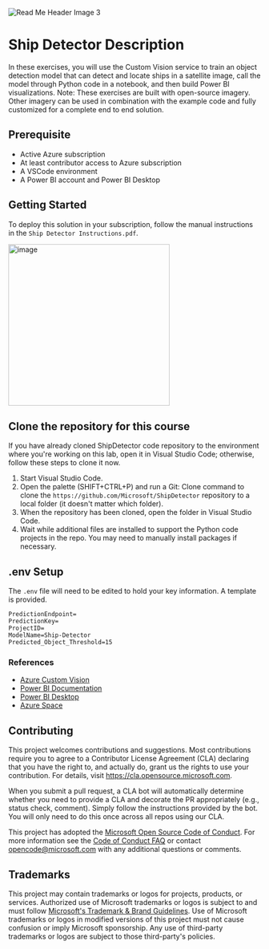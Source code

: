 
![Read Me Header Image 3](https://user-images.githubusercontent.com/95258461/145036180-9be092bb-9097-4ad5-b7e2-5b5b0e163613.png)

# Ship Detector Description

In these exercises, you will use the Custom Vision service to train an object detection model that can detect and locate ships in a satellite image, call the model through Python code in a notebook, and then build Power BI visualizations.
Note: These exercises are built with open-source imagery. Other imagery can be used in combination with the example code and fully customized for a complete end to end solution.

## Prerequisite

- Active Azure subscription
- At least contributor access to Azure subscription
- A VSCode environment
- A Power BI account and Power BI Desktop

## Getting Started

To deploy this solution in your subscription, follow the manual instructions in the `Ship Detector Instructions.pdf`.

<img width="322" alt="image" src="https://user-images.githubusercontent.com/95258461/144634210-b11ea583-8da7-4081-99df-61498c810c97.png">

## Clone the repository for this course
If you have already cloned ShipDetector code repository to the environment where you're working on this lab, open it in Visual Studio Code; otherwise, follow these steps to clone it now.
1.	Start Visual Studio Code.
2.	Open the palette (SHIFT+CTRL+P) and run a Git: Clone command to clone the `https://github.com/Microsoft/ShipDetector` repository to a local folder (it doesn't matter which folder).
3.	When the repository has been cloned, open the folder in Visual Studio Code.
4.	Wait while additional files are installed to support the Python code projects in the repo. You may need to manually install packages if necessary.

## .env Setup

The `.env` file will need to be edited to hold your key information. A template is provided.
```
PredictionEndpoint=
PredictionKey=
ProjectID=
ModelName=Ship-Detector
Predicted_Object_Threshold=15
```

### References

- [Azure Custom Vision](https://docs.microsoft.com/azure/cognitive-services/custom-vision-service/)
- [Power BI Documentation](https://docs.microsoft.com/en-us/power-bi/)
- [Power BI Desktop](https://powerbi.microsoft.com/en-us/desktop/)
- [Azure Space](https://azure.microsoft.com/en-us/solutions/space/#overview)

## Contributing

This project welcomes contributions and suggestions.  Most contributions require you to agree to a
Contributor License Agreement (CLA) declaring that you have the right to, and actually do, grant us
the rights to use your contribution. For details, visit https://cla.opensource.microsoft.com.

When you submit a pull request, a CLA bot will automatically determine whether you need to provide
a CLA and decorate the PR appropriately (e.g., status check, comment). Simply follow the instructions
provided by the bot. You will only need to do this once across all repos using our CLA.

This project has adopted the [Microsoft Open Source Code of Conduct](https://opensource.microsoft.com/codeofconduct/).
For more information see the [Code of Conduct FAQ](https://opensource.microsoft.com/codeofconduct/faq/) or
contact [opencode@microsoft.com](mailto:opencode@microsoft.com) with any additional questions or comments.

## Trademarks

This project may contain trademarks or logos for projects, products, or services. Authorized use of Microsoft 
trademarks or logos is subject to and must follow 
[Microsoft's Trademark & Brand Guidelines](https://www.microsoft.com/en-us/legal/intellectualproperty/trademarks/usage/general).
Use of Microsoft trademarks or logos in modified versions of this project must not cause confusion or imply Microsoft sponsorship.
Any use of third-party trademarks or logos are subject to those third-party's policies.
